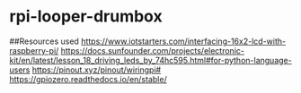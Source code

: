# rpi-looper-drumbox

##Resources used
https://www.iotstarters.com/interfacing-16x2-lcd-with-raspberry-pi/
https://docs.sunfounder.com/projects/electronic-kit/en/latest/lesson_18_driving_leds_by_74hc595.html#for-python-language-users
https://pinout.xyz/pinout/wiringpi#
https://gpiozero.readthedocs.io/en/stable/
